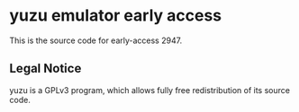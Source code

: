 yuzu emulator early access
=============

This is the source code for early-access 2947.

## Legal Notice

yuzu is a GPLv3 program, which allows fully free redistribution of its source code.